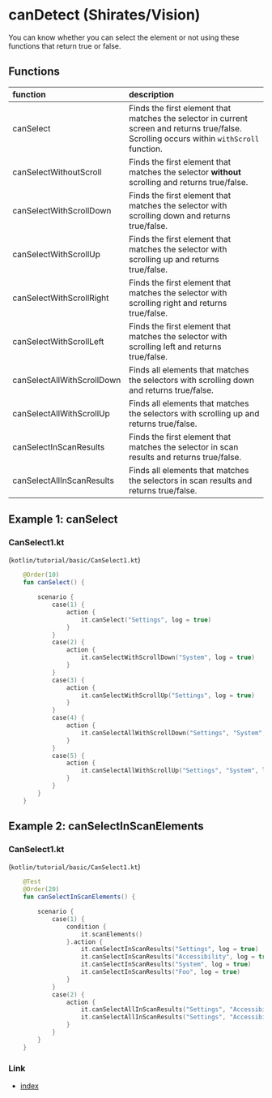 # canDetect (Shirates/Vision)

You can know whether you can select the element or not using these functions that return true or false.

## Functions

| function                   | description                                                                                                                                |
|:---------------------------|:-------------------------------------------------------------------------------------------------------------------------------------------|
| canSelect                  | Finds the first element that matches the selector in current screen and returns true/false. Scrolling occurs within `withScroll` function. |
| canSelectWithoutScroll     | Finds the first element that matches the selector **without** scrolling and returns true/false.                                            |
| canSelectWithScrollDown    | Finds the first element that matches the selector with scrolling down and returns true/false.                                              |
| canSelectWithScrollUp      | Finds the first element that matches the selector with scrolling up and returns true/false.                                                |
| canSelectWithScrollRight   | Finds the first element that matches the selector with scrolling right and returns true/false.                                             |
| canSelectWithScrollLeft    | Finds the first element that matches the selector with scrolling left and returns true/false.                                              |
| canSelectAllWithScrollDown | Finds all elements that matches the selectors with scrolling down and returns true/false.                                                  |
| canSelectAllWithScrollUp   | Finds all elements that matches the selectors with scrolling up and returns true/false.                                                    |
| canSelectInScanResults     | Finds the first element that matches the selector in scan results and returns true/false.                                                  |
| canSelectAllInScanResults  | Finds all elements that matches the selectors in scan results and returns true/false.                                                      |

## Example 1: canSelect

### CanSelect1.kt

(`kotlin/tutorial/basic/CanSelect1.kt`)

```kotlin
    @Order(10)
    fun canSelect() {

        scenario {
            case(1) {
                action {
                    it.canSelect("Settings", log = true)
                }
            }
            case(2) {
                action {
                    it.canSelectWithScrollDown("System", log = true)
                }
            }
            case(3) {
                action {
                    it.canSelectWithScrollUp("Settings", log = true)
                }
            }
            case(4) {
                action {
                    it.canSelectAllWithScrollDown("Settings", "System", log = true)
                }
            }
            case(5) {
                action {
                    it.canSelectAllWithScrollUp("Settings", "System", log = true)
                }
            }
        }
    }
```

## Example 2: canSelectInScanElements

### CanSelect1.kt

(`kotlin/tutorial/basic/CanSelect1.kt`)

```kotlin
    @Test
    @Order(20)
    fun canSelectInScanElements() {

        scenario {
            case(1) {
                condition {
                    it.scanElements()
                }.action {
                    it.canSelectInScanResults("Settings", log = true)
                    it.canSelectInScanResults("Accessibility", log = true)
                    it.canSelectInScanResults("System", log = true)
                    it.canSelectInScanResults("Foo", log = true)
                }
            }
            case(2) {
                action {
                    it.canSelectAllInScanResults("Settings", "Accessibility", "System", log = true)
                    it.canSelectAllInScanResults("Settings", "Accessibility", "Foo", log = true)
                }
            }
        }
    }
```

### Link

- [index](../../../../index.md)
